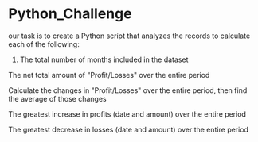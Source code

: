 # Python_Challenge

our task is to create a Python script that analyzes the records to calculate each of the following:


1. The total number of months included in the dataset


The net total amount of "Profit/Losses" over the entire period


Calculate the changes in "Profit/Losses" over the entire period, then find the average of those changes


The greatest increase in profits (date and amount) over the entire period


The greatest decrease in losses (date and amount) over the entire period